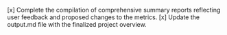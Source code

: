 [x] Complete the compilation of comprehensive summary reports reflecting user feedback and proposed changes to the metrics.
[x] Update the output.md file with the finalized project overview.